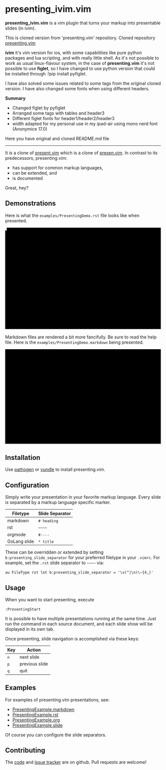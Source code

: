 # presenting_ivim.vim

**presenting_ivim.vim** is a vim plugin that turns your markup into presentable
slides (in ivim).

This is cloned version from 'presenting.vim' repository.
Cloned repository [presenting.vim](https://github.com/sotte/presenting.vim)

**ivim** it's vim version for ios, with some capabilities like pure python packages and lua scripting, and with really little shell.
As it's not possible to work as usual linux-flavour system, in the case of **presenting.vim** it's not possible to use __figlet__, so I have changed to use python version that could be installed through :!pip install pyfiglet.

I have also solved some issues related to some tags from the original cloned version. I have also changed some fonts when using different headers.

**Summary**
- Changed figlet by pyfiglet
- Arranged some tags with tables and header3
- Different figlet fonts for header1/header2/header3
- width adapted for my personal use in my ipad-air using mono nerd font (Anonymice 17.0)

Here you have original and cloned README.md file

------------------------


It is a clone of [present.vim][1] which is a clone of [presen.vim][2]. In
contrast to its predecessors, presenting.vim:

  [1]: https://github.com/pct/present.vim
  [2]: https://github.com/sorah/presen.vim

  * has support for common markup languages,
  * can be extended, and
  * is documented

Great, hey?

## Demonstrations
Here is what the `examples/PresentingDemo.rst` file looks like when presented.

![presenting.vim RST demo](examples/demo.gif)

Markdown files are rendered a bit more fancifully. Be sure to read the help file. Here is the `examples/PresentingDemo.markdown` being presented.

![presenting.vim Markdown demo](examples/FancyMarkdown.gif)

## Installation

Use [pathogen][3] or [vundle][4] to install presenting.vim.

  [3]: https://github.com/tpope/vim-pathogen
  [4]: https://github.com/gmarik/vundle

## Configuration

Simply write your presentation in your favorite markup language. Every slide
is separated by a markup language specific marker.

|   Filetype   | Slide Separator |
| ------------ | --------------- |
| markdown     | `# heading`     |
| rst          | `~~~~`          |
| orgmode      | `#----`         |
| GoLang slide | `* title`       |


These can be overridden or extended by setting `b:presenting_slide_separator`
for your preferred filetype in your `.vimrc`. For example, set the `.rst` slide
separator to `~~~~` via:

```viml
au FileType rst let b:presenting_slide_separator = '\v(^|\n)\~{4,}'
```

## Usage

When you want to start presenting, execute
```
:PresentingStart
```

It is possible to have multiple presentations running at the same time. Just
run the command in each source document, and each slide show will be
displayed in its own tab.

Once presenting, slide navigation is accomplished via these keys:

| Key | Action         |
| --- | -------------- |
| `n` | next slide     |
| `p` | previous slide |
| `q` | quit           |

## Examples

For examples of presenting.vim presentations, see:

  * [PresentingExample.markdown](https://github.com/sotte/presenting.vim/blob/master/examples/PresentingDemo.markdown)
  * [PresentingExample.rst](https://github.com/sotte/presenting.vim/blob/master/examples/PresentingDemo.rst)
  * [PresentingExample.org](https://github.com/sotte/presenting.vim/blob/master/examples/PresentingDemo.org)
  * [PresentingExample.slide](https://github.com/sotte/presenting.vim/blob/master/examples/PresentingDemo.slide)

Of course you can configure the slide separators.

## Contributing

The [code][5] and [issue tracker][6] are on github. Pull requests are welcome!

  [5]: https://github.com/sotte/presenting.vim
  [6]: https://github.com/sotte/presenting.vim/issues
